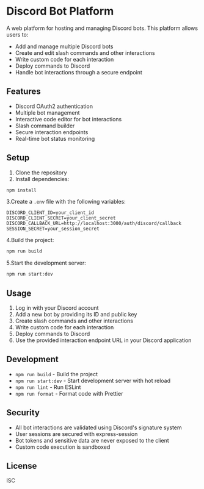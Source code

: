 # Discord Bot Platform

A web platform for hosting and managing Discord bots. This platform allows users to:

- Add and manage multiple Discord bots
- Create and edit slash commands and other interactions
- Write custom code for each interaction
- Deploy commands to Discord
- Handle bot interactions through a secure endpoint

## Features

- Discord OAuth2 authentication
- Multiple bot management
- Interactive code editor for bot interactions
- Slash command builder
- Secure interaction endpoints
- Real-time bot status monitoring

## Setup

1. Clone the repository
2. Install dependencies:

```bash
npm install
```

3.Create a `.env` file with the following variables:

```env
DISCORD_CLIENT_ID=your_client_id
DISCORD_CLIENT_SECRET=your_client_secret
DISCORD_CALLBACK_URL=http://localhost:3000/auth/discord/callback
SESSION_SECRET=your_session_secret
```

4.Build the project:

```bash
npm run build
```

5.Start the development server:

```bash
npm run start:dev
```

## Usage

1. Log in with your Discord account
2. Add a new bot by providing its ID and public key
3. Create slash commands and other interactions
4. Write custom code for each interaction
5. Deploy commands to Discord
6. Use the provided interaction endpoint URL in your Discord application

## Development

- `npm run build` - Build the project
- `npm run start:dev` - Start development server with hot reload
- `npm run lint` - Run ESLint
- `npm run format` - Format code with Prettier

## Security

- All bot interactions are validated using Discord's signature system
- User sessions are secured with express-session
- Bot tokens and sensitive data are never exposed to the client
- Custom code execution is sandboxed

## License

ISC
